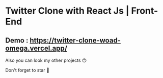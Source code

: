 # Twitter Clone with React Js | Front-End
Demo : https://twitter-clone-woad-omega.vercel.app/
--------------------------------------------------

Also you can look my other projects :upside_down_face:

Don't forget to star :hugs: 

